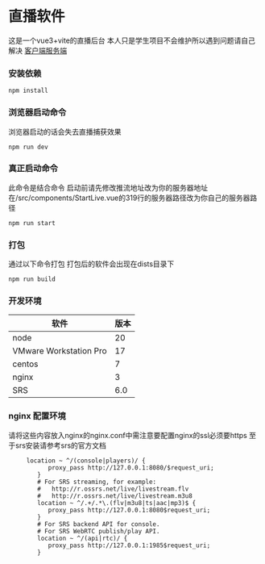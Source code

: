 # 直播软件

这是一个vue3+vite的直播后台
本人只是学生项目不会维护所以遇到问题请自己解决
[客户端](https://github.com/happycyf/Live-streaming-playback)[服务端](https://github.com/happycyf/Live-streaming-backend)


### 安装依赖
``` 
npm install
```

### 浏览器启动命令
浏览器启动的话会失去直播捕获效果
```
npm run dev
```
### 真正启动命令
此命令是结合命令 
启动前请先修改推流地址改为你的服务器地址在/src/components/StartLive.vue的319行的服务器路径改为你自己的服务器路径
```
npm run start
```
### 打包
通过以下命令打包 打包后的软件会出现在dists目录下
```
npm run build
```
### 开发环境
| 软件 | 版本 | 
|-------|-------|
| node | 20 |
|VMware Workstation Pro| 17 |
| centos | 7 |
| nginx | 3 |
| SRS | 6.0 |

### nginx 配置环境 
请将这些内容放入nginx的nginx.conf中需注意要配置nginx的ssl必须要https 至于srs安装请参考srs的官方文档
```
     location ~ ^/(console|players)/ {
           proxy_pass http://127.0.0.1:8080/$request_uri;
        }
        # For SRS streaming, for example:
        #   http://r.ossrs.net/live/livestream.flv
        #   http://r.ossrs.net/live/livestream.m3u8
        location ~ ^/.+/.*\.(flv|m3u8|ts|aac|mp3)$ {
           proxy_pass http://127.0.0.1:8080$request_uri;
        }
        # For SRS backend API for console.
        # For SRS WebRTC publish/play API.
        location ~ ^/(api|rtc)/ {
           proxy_pass http://127.0.0.1:1985$request_uri;
        }
```
